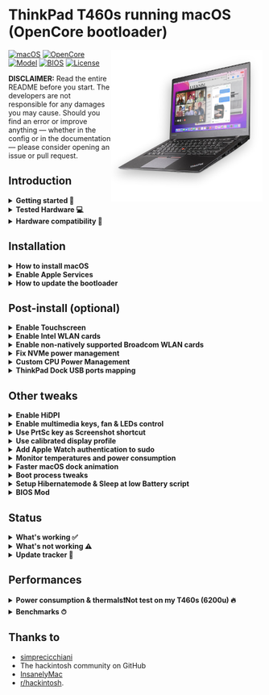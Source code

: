 # ThinkPad T460s running macOS (OpenCore bootloader)

<img align="right" src="/Images/t460s-monterey.png" alt="Lenovo Thinkpad T460s macOS Hackintosh OpenCore" width="300">

[![macOS](https://img.shields.io/badge/macOS-12.3.1-blue)](https://developer.apple.com/documentation/macos-release-notes)
[![OpenCore](https://img.shields.io/badge/OpenCore-0.8.0-green)](https://github.com/acidanthera/OpenCorePkg)
[![Model](https://img.shields.io/badge/Model-20F9*-lightgrey)](https://psref.lenovo.com/Product/ThinkPad_T460s)
[![BIOS](https://img.shields.io/badge/BIOS-1.53-yellow)](https://pcsupport.lenovo.com/us/en/products/laptops-and-netbooks/thinkpad-t-series-laptops/thinkpad-t460s/downloads/driver-list/component?name=BIOS%2FUEFI)
[![License](https://img.shields.io/badge/license-MIT-purple)](/LICENSE)

**DISCLAIMER:**
Read the entire README before you start.
The developers are not responsible for any damages you may cause.
Should you find an error or improve anything — whether in the config or in the documentation — please consider opening an issue or pull request.

## Introduction

<details>  
<summary><strong>Getting started 📖</strong></summary>
</br>

**Meet the bootloader:**

- [Why OpenCore](https://dortania.github.io/OpenCore-Install-Guide/why-oc.html)
- Dortania's [website](https://dortania.github.io)

**Recommended tools:**

- Plist editor [ProperTree](https://github.com/corpnewt/ProperTree)
- Handy-dandy ESP mounting script [MountEFI](https://github.com/corpnewt/MountEFI)
- Update OpenCore and kexts [OCAuxiliaryTools](https://github.com/ic005k/OCAuxiliaryTools)

**Resources**

- [OpenCore](https://github.com/acidanthera/OpenCorePkg)
- [OC-little](https://github.com/daliansky/OC-little)
- [X1 Carbon config](https://github.com/tylernguyen/x1c6-hackintosh) (currently working on X1 Carbon Gen 4 config expecti it in a few weeks)
- [T460 config](https://github.com/MSzturc/Lenovo-T460-OpenCore)

</details>

</details>

<details>  
<summary><strong>Tested Hardware 💻</strong></summary>
</br>

| Model            | Thinkpad T460s 20F90002\*\*                                                                                                                                        |
| :--------------- | :----------------------------------------------------------------------------------------------------------------------------------------------------------------- |
| Processor        | Core i5-6200U (2C, 2.4 / 3.0GHz, 3MB)                                                                                                                              |
| Graphics         | Integrated Intel HD Graphics 520                                                                                                                                   |
| Memory           | 4GB Soldered + 8GB DIMM 2133MHz DDR4, dual-channel                                                                                                                 |
| Display          | 14" Full HD (1920x1080) IPS, Touch (read[Post-install&gt;Enable Touchscreen](https://github.com/simprecicchiani/ThinkPad-T460s-macOS-OpenCore#post-install-optional)) |
| Storage          | Western Digital Black SN550 500GB NVMe SSD                                                                                                                         |
| Ethernet         | Intel Ethernet Connection I219-LM (Jacksonville)                                                                                                                   |
| WLAN + Bluetooth | 11ac+BT, Intel® Dual Band Wireless-AC 8260, 2x2 card                                                                                                              |
| Camera           | HD720p resolution, low light sensitive, fixed focus                                                                                                                |
| Audio support    | HD Audio, Realtek ALC3245 codec, stereo speakers 1Wx2, dual array microphone, combo audio/microphone jack                                                          |
| Keyboard         | 6-row, spill-resistant, multimedia Fn keys, LED backlight                                                                                                          |
| Battery          | Front Li-Polymer 3-cell (23Wh) and rear Li-Ion 3-cell (26Wh), both Integrated                                                                                      |

</details>

<details>  
<summary><strong>Hardware compatibility 🧰</strong></summary>
</br>

This EFI will suit any T460s regardless of CPU model`<sup>`[1](#CPU)`</sup>`, amount of RAM, display resolution`<sup>`[2](#Res)`</sup>` and internal storage`<sup>`[3](#NVMe)`</sup>`.

`<a name="CPU">`1`</a>`. Optional custom CPU Power Management guide.
`<a name="Res">`2`</a>`. 1440p displays should change `NVRAM -> Add -> 7C436110-AB2A-4BBB-A880-FE41995C9F82 -> UIScale`:`2` to get proper scaling while booting.
`<a name="NVMe">`3`</a>`. Follow NVMe fix guide below for NVMe drives.

This bootloader configuration will probably suit other 6th generation Thinkpads, but there could be some defacts (i. e. not working usb ports, can't connect any displays.. etc.). If you own a model other then a T460s check out these repositories:

| Maintainer |                                                                   Model | Bootloader |
| :--------- | ----------------------------------------------------------------------: | ---------: |
| MSzturc    |                    [T460](https://github.com/MSzturc/Lenovo-T460-OpenCore) |   Opencore |
| duszmox    | [X1 Carbon Gen 4](https://github.com/duszmox/ThinkPad-X1C4-macOS-OpenCore) |   Opencore |
| Tluck      |                   [T560/T460](https://github.com/tluck/Lenovo-T460-Clover) |     Clover |

</details>

## Installation

<details>  
<summary><strong>How to install macOS</strong></summary>
</br>

1. [Create an installation media](https://dortania.github.io/OpenCore-Install-Guide/installer-guide/#making-the-installer)
2. Download the [latest EFI folder](https://github.com/simprecicchiani/ThinkPad-T460s-macOS-OpenCore/releases) and copy it into the ESP partiton
3. Change your BIOS settings according to the table below
4. Boot from the USB installer (press `F12` to choose boot volume) and [start the installation process](https://dortania.github.io/OpenCore-Install-Guide/installation/installation-process.html#booting-the-opencore-usb)

| Menu     |                   |                                 | Setting       |
| -------- | ----------------- | ------------------------------- | ------------- |
| Config   | USB               | UEFI BIOS Support               | `Enable`    |
|          | Power             | Intel SpeedStep Technology      | `Enable`    |
|          |                   | CPU Power Management            | `Enable`    |
|          | CPU               | Hyper-Threading Technology      | `Enable`    |
| Security | Security Chip     |                                 | `Disable`   |
|          | Memory Protection | Execution Prevention            | `Enable`    |
|          | Virtualization    | Intel Virtualization Technology | `Enable`    |
|          |                   | Intel VT-d Feature              | `Enable`    |
|          | Anti-Theft        | Computrace                      | `Disable`   |
|          | Secure Boot       |                                 | `Disable`   |
|          | Intel SGX         |                                 | `Disable`   |
|          | Device Guard      |                                 | `Disable`   |
| Startup  | UEFI/Legacy Boot  |                                 | `UEFI Only` |
|          | CSM Support       |                                 | `No`        |
|          | Boot Mode         |                                 | `Quick`     |

</details>

<details>  
<summary><strong>Enable Apple Services</strong></summary>
</br>

1. Run the following script in Terminal

```bash
git clone https://github.com/corpnewt/GenSMBIOS && cd GenSMBIOS && chmod +x GenSMBIOS.command && ./GenSMBIOS.command
```

2. Type `3` to Generate SMBIOS, then press ENTER
3. Type `MacbookPro16,3 5`, then press ENTER. Leave this Terminal window open.
4. Open `/EFI/OC/Config.plist` with any editor and navigate to `PlatformInfo -> Generic`
5. Add the script's last result to `MLB, SystemSerialNumber and SystemUUID`

```diff
<key>PlatformInfo</key>
<dict>
   <key>Generic</key>
   <array>
      </dict>
         <key>AdviseWindows</key>
         <false/>
         <key>SystemMemoryStatus</key>
         <string>Auto</string>
         <key>MLB</key>
+        <string>M0000000000000001</string>
         <key>ProcessorType</key>
         <integer>0</integer>
         <key>ROM</key>
         <data>ESIzRFVm</data>
         <key>SpoofVendor</key>
         <true/>
         <key>SystemProductName</key>
         <string>MacBookPro16,3</string>
         <key>SystemSerialNumber</key>
+        <string>W00000000001</string>
         <key>SystemUUID</key>
+        <string>00000000-0000-0000-0000-000000000000</string>
      </dict>
   </array>
</dict>
```

6. Save and reboot the system

</details>

<details>  
<summary><strong>How to update the bootloader</strong></summary>
</br>

1. Download the [latest release](https://github.com/simprecicchiani/ThinkPad-T460s-macOS-OpenCore/releases)
2. Copy and Paste your `PlatfromInfo`
3. Enable optional kexts if needed (NVMEFix, AirportItlwm, etc.)
4. Test the new bootloader with an USB stick (Set `BootProtect: None` whenever booting with external drives)
5. Customize boot preferences (skip picker, disable verbose, etc.)
6. Mount your ESP partition
7. Backup your old EFI folder and replace it with the new one

</details>

## Post-install (optional)

<details>  
<summary><strong>Enable Touchscreen</strong></summary>
</br>

1. Open `/EFI/OC/Config.plist` with any editor
2. Add the content of [#touchscreen.plist](EFI/OC/%23touchscreen.plist)
3. Save and reboot the system

P.S. Tested on bigsur, working with gestures
https://youtu.be/-F0JAVIG92M

</details>

<details>  
<summary><strong>Enable Intel WLAN cards</strong></summary>
</br>

**Note:** The drivers provided in this repo are for Monterey and Ventura only; if you're running a different version of macOS please use the corresponding [AirportItlwm.kext](https://github.com/OpenIntelWireless/itlwm/releases).

By default the driver for Monterey is enabled. If you want to use it on Ventura disable the Airportitlwm.kext and enable the Airportitlwm-13.kext.

- If you have bluetooth problem please reference to the [IntelBluetoothFirmware](https://openintelwireless.github.io/IntelBluetoothFirmware/FAQ.html#what-does-this-kext-do)

Optional: [Remove unnecessary firmware files from OpenIntelWireless drivers](/Guides/Clean-OpenIntelWireless.md).

</details>

<details>
<summary><strong>Enable non-natively supported Broadcom WLAN cards</strong></summary>
</br>

1. Download [AirportBrcmFixup](https://github.com/acidanthera/AirportBrcmFixup/releases) and
   [BrcmPatchRAM](https://github.com/acidanthera/BrcmPatchRAM/releases).
2. Copy AirportBrcmFixup.kext, BrcmBluetoothInjector.kext, BrcmFirmwareData.kext and BrcmPatchRAM3.kext to `/EFI/OC/Kexts`
3. Open `/EFI/OC/Config.plist` with any editor
4. Add the content of [#broadcom-wlan.plist](/EFI/OC/%23broadcom-wlan.plist)
5. Save and reboot the system

- If you have bluetooth problem please reference to the [AirportBrcmFixup](https://github.com/acidanthera/AirportBrcmFixup)

</details>

<details>  
<summary><strong>Fix NVMe power management</strong></summary>
</br>

1. Open `/EFI/OC/Config.plist` with any editor
2. Add the content of [#nvme-fix.plist](/EFI/OC/%23nvme-fix.plist)
3. Save and reboot the system

</details>

<details>  
<summary><strong>Custom CPU Power Management</strong></summary>
</br>

1. Run the following script in Terminal

```bash
git clone https://github.com/corpnewt/CPUFriendFriend; cd CPUFriendFriend; chmod +x ./CPUFriendFriend.command; ./CPUFriendFriend.command
```

1. When asked, select preferred values
2. From the pop-up window, copy `ssdt_data.aml` into `/EFI/OC/ACPI/` folder (rename it if you'd like)
3. Open `/EFI/OC/Config.plist` with any editor
4. Add the content of [#cpu-pm.plist](/EFI/OC/%23cpu-pm.plist) (make sure SSDT-PLUG.aml is disabled and match your new SSDT filename)
5. Save and reboot the system

</details>

<details>  
<summary><strong>ThinkPad Dock USB ports mapping</strong></summary>
</br>

I've never had one so there's a chance something might not be working. [USB mapping guide](https://dortania.github.io/OpenCore-Post-Install/usb/).

</details>

## Other tweaks

<details>  
<summary><strong>Enable HiDPI</strong></summary>
</br>

1. [Disable SIP](https://dortania.github.io/OpenCore-Install-Guide/troubleshooting/troubleshooting.html#disabling-sip)
2. Run the following script in Terminal
   ```bash
   bash -c "$(curl -fsSL https://raw.githubusercontent.com/xzhih/one-key-hidpi/master/hidpi.sh)"
   ```
3. Follow the instructions, then reboot
4. Re-enable SIP (if desired)

[Alternative method](https://github.com/bbhardin/A-Guide-to-MacOS-Scaled-Resolutions)

</details>

<details>  
<summary><strong>Enable multimedia keys, fan & LEDs control </strong></summary>
</br>

1. Download and install [YogaSMC-App-Release.dmg](https://github.com/zhen-zen/YogaSMC/releases) (both the pref-panel and app itself)
2. Open the app
3. Check the `launch on login` option

</details>

<details>  
<summary><strong>Use PrtSc key as Screenshot shortcut</strong></summary>
</br>

Super useful shortcut that I wish I had it on my previous MBP. Default is `⌘⇧5`.

1. Open SystemPreferences.app
2. Go under `Keyboard > Shortcuts > Screenshots`
3. Click on `Screenshot and recording options` field
4. Press `PrtSc` on your keyboard (it should came out as `F13`)

</details>

<details>  
<summary><strong>Use calibrated display profile</strong></summary>
</br>

NotebookCheck's calibrated profiles. Not all panel are the same, final result may vary.

1. Run one of the following script in Terminal
   - for 1440p displays
     ```bash
     cd ~/Library/ColorSync/Profiles; wget https://github.com/simprecicchiani/ThinkPad-T460s-macOS-OpenCore/raw/master/Files/DisplayColorProfiles/T460s_WQHD_VVX14T058J02.icm
     ```
   - for 1080p displays
     ```bash
     cd ~/Library/ColorSync/Profiles; wget https://github.com/simprecicchiani/ThinkPad-T460s-macOS-OpenCore/raw/master/Files/DisplayColorProfiles/T460s_FHD_N140HCE_EAA.icm
     ```
2. Go under `SystemPreferences > Displays > Colour`
3. Select the profile

<img src="/Images/display-profile.png" alt="Lenovo Thinkpad T460s macOS Hackintosh OpenCore" height="300">

</details>

<details>
<summary><strong>Add Apple Watch authentication to sudo</strong></summary>
</br>

If you have an Apple Watch and you already [replaced the build in WiFi card](/Guides/Replace-WLAN.md), you could enable authenticating as sudo with you Apple Watch using [pam-watch](https://github.com/biscuitehh/pam-watchid).

1. Download the latest [ZIP file](https://github.com/biscuitehh/pam-watchid/archive/main.zip)
2. Unzip, which by default creates a folder called pam-watchid-main.
3. Open Terminal and install it:

   - `$ cd ~/Downloads/pam-watchid-main`
   - `$ sudo make install`
4. Regsiter the new PAM module for sudo:

   - Edit /etc/pam.d/sudo
   - Add a new line under line 1 (which is a comment) containing:
     ```bash
     auth sufficient pam_watchid.so
     ```

That’s it. Now, whenever you use sudo, you have the option of using your Watch to authenticate.
`<img src="/Images/AW-sudo.png" alt="Apple Watch authenticating with sudo" height="300">`

</details>

<details>  
<summary><strong>Monitor temperatures and power consumption</strong></summary>
</br>

1. Download and install [HWMonitor](https://github.com/kzlekk/HWSensors/releases)
2. Check `launch on login` (optional)

</details>

<details>  
<summary><strong>Faster macOS dock animation</strong></summary>
</br>

This enables auto-hide and speeds up the animation

1. Run the following script in Terminal

   ```bash
   defaults write com.apple.dock autohide-delay -float 0; defaults write com.apple.dock autohide-time-modifier -float 0.5; killall Dock
   ```

   </details>

<details>  
<summary><strong>Boot process tweaks</strong></summary>
</br>

| Menu |       |            | Setting      | What does it do?     |
| :--- | :---- | :--------- | :----------- | :------------------- |
| Misc | Boot  | ShowPicker | `False`    | Skip bootloader page |
| UEFI | Audio | PlayChime  | `Disabled` | Always silent boot   |

</details>
<details>  
<summary><strong>Setup Hibernatemode & Sleep at low Battery script</strong></summary>
</br>
<a href="https://www.tonymacx86.com/threads/release-sleeponlowbattery-solb.264785">Script that performs auto sleep/hibernate at low battery</a>
<br><br>
1.Open terminal
<br>
2.Enter commands below one by one
<br>
Settings for AC:

```
sudo pmset -c standby 1
sudo pmset -c hibernatemode 0
```

Setting for battery:

```
sudo pmset -b standby 1
sudo pmset -b standbydelayhigh 900
sudo pmset -b standbydelaylow 60
sudo pmset -b hibernatemode 25
sudo pmset -b highstandbythreshold 70
```

Settings for all:

```
sudo pmset -a acwake 0
sudo pmset -a lidwake 1
sudo pmset -a powernap 0
```

To restore default system settings run `pmset restoredefaults` command

<details>  
<summary><strong>Commands description</strong></summary>

`acwake` - wake the machine when power source (AC/battery) is changed (value = 0/1)

`lidwake` - wake the machine when the laptop lid (or clamshell) is opened (value = 0/1)

`powernap` - enable/disable Power Nap on supported machines (value = 0/1)

`standbydelayhigh` and `standbydelaylow` specify the delay, in seconds,
before writing the hibernation image to disk and powering off memory for Standby.
standbydelayhigh is used when the remaining battery capacity is above `highstandbythreshold`(has a default value of 50 percent),
and standbydelaylow is used when the remaining battery capacity is below highstandbythreshold.

hibernatemode supports values of 0, 3, or 25.

To disable hibernation, set hibernatemode to 0.

`hibernatemode` = 0 by default on desktops. The system will not back memory up to persistent storage. The system must wake from the contents of memory; the system will lose context on power loss.

`hibernatemode` = 3 by default on portables. The system will store a copy of memory to persistent storage (the disk), and will power memory during sleep. The system will wake from memory, unless a power loss forces it to restore from hibernate image.

`hibernatemode` = 25 is only settable via pmset. The system will store a copy of memory to persistent storage (the disk), and will remove power to memory. The system will restore from disk image. If you want "hibernation" - slower sleeps, slower wakes, and better battery life, you should use this setting.`<br><br>`
[pmset Descriptions Source](https://www.dssw.co.uk/reference/pmset.html)

</details> <br><br>
</details>
<details>  
<summary><strong>BIOS Mod</strong></summary>
</br>

I know it can be scary at first but with the right amount of carefulness anyone can do it.
Is it worth the effort and risk? I don't think so. I enjoyed it? 100%.
A [brief guide referencing other guides](/Guides/Bios-Mod.md).

</details>

## Status

<details>  
<summary><strong>What's working ✅</strong></summary>
</br>

- [X] CPU Power Management `~1W on IDLE`
- [X] Intel HD 520 Graphics `incuding graphics acceleration`
- [X] USB ports
- [X] Internal camera `working fine on FaceTime, Skype, Zoom and others`
- [X] Sleep / Hibernatemode `25 or 3` / Wake / Shutdown / Reboot
- [X] Intel Gigabit Ethernet
- [X] Wifi, Bluetooth, Airdrop, Handoff, Continuity, Sidecar wireless `some functionalities may be buggy or broken on Intel WLAN cards`
- [X] iMessage, FaceTime, App Store, iTunes Store `Please generate your own SMBIOS`
- [X] Speakers and headphones combo jack
- [X] Batteries
- [X] Keyboard map and hotkeys with [YogaSMC](https://github.com/zhen-zen/YogaSMC)
- [X] Touchscreen
- [X] [Trackpad, Trackpoint and physical buttons](/Images/VoodooRMI-T460s-trackpad-gestures.gif) `all macOS gestures working thanks to VoodooRMI`
- [X] SIP and FileVault 2 can be turned on
- [X] HDMI `with digital audio passthrough`
- [X] SD Card Reader `slow r/w speed but works`

</details>

<details>  
<summary><strong>What's not working ⚠️</strong></summary>
</br>

- [ ] Some users reported Mini DisplayPort is broken for them with latest updates, but it's working for me just fine
- [ ] Safari DRM `Use Chromium engine to watch Apple TV+, Amazon Prime Video, Netflix and others`
- [ ] WWAN (needs to be implemented)
- [ ] Fingerprint Reader
- [ ] Bluetooth (You can enable blutooth in the config.plist but it will cause the "volume hash mismatch" problem .Waiting for the solution.

</details>

<details>  
<summary><strong>Update tracker 🔄</strong></summary>
</br>

| [EFI Release](https://github.com/simprecicchiani/ThinkPad-T460s-macOS-OpenCore/releases)       | 0.8.5 |
| ------------------------------------------------------------------------------------------- | ----- |
| [MacOS](https://www.apple.com/macos/)                                                          | 13.0  |
| [OpenCore](https://github.com/acidanthera/OpenCorePkg/releases)                                | 0.8.5 |
| [Lilu](https://github.com/acidanthera/Lilu/releases)                                           | 1.6.2 |
| [VirtualSMC](https://github.com/acidanthera/VirtualSMC/releases)                               | 1.3.0 |
| [YogaSMC](https://github.com/zhen-zen/YogaSMC/releases)                                        | 1.5.3 |
| [WhateverGreen](https://github.com/acidanthera/WhateverGreen/releases)                         | 1.6.1 |
| [AppleALC](https://github.com/acidanthera/AppleALC/releases)                                   | 1.7.5 |
| [VoodooPS2Controller](https://github.com/acidanthera/VoodooPS2/releases)                       | 2.3.1 |
| [VoodooRMI](https://github.com/VoodooSMBus/VoodooRMI/releases)                                 | 1.3.4 |
| [VoodooI2C/VoodooI2CHID](https://github.com/VoodooI2C/VoodooI2C/releases)                      | 2.6.5 |
| [IntelMausi](https://github.com/acidanthera/IntelMausi/releases)                               | 1.0.7 |
| [HibernationFixup](https://github.com/acidanthera/HibernationFixup/releases)                   | 1.4.6 |
| [CPUFriend](https://github.com/acidanthera/CPUFriend/releases)                                 | 1.2.6 |
| [NVMeFix](https://github.com/acidanthera/NVMeFix/releases)                                     | 1.1.0 |
| [RTCMemoryFixup](https://github.com/acidanthera/RTCMemoryFixup/releases)                       | 1.0.7 |
| [AirportItlwm](https://github.com/OpenIntelWireless/itlwm/releases)                            | 2.2.0 |
| [IntelBluetoothFirmware](https://github.com/OpenIntelWireless/IntelBluetoothFirmware/releases) | 2.2.0 |
| [BlueToolFixup](https://github.com/acidanthera/BrcmPatchRAM/releases)                          | 2.6.4 |
| [AppleBacklightSmoother](https://github.com/hieplpvip/AppleBacklightSmoother/releases)         | 1.0.2 |
| [BrightnessKeys](https://github.com/acidanthera/BrightnessKeys/releases)                       | 1.0.2 |
| [RealtekCardReader](https://github.com/0xFireWolf/RealtekCardReader/releases)                  | 0.9.7 |
| [RealtekCardReaderFriend](https://github.com/0xFireWolf/RealtekCardReaderFriend/releases)      | 1.0.4 |

</details>

## Performances

<details>  
<summary><strong>Power consumption & thermals❗Not test on my T460s (6200u) 🔥</strong></summary>
</br>

| Idle State              | Max Frequency               | 2 Thread Frequency          | All Thread Frequency        | GPU Max Frequency           |
| ----------------------- | --------------------------- | --------------------------- | --------------------------- | --------------------------- |
| ![](/Images/ipg-idle.png) | ![](/Images/ipg-max-freq.png) | ![](/Images/ipg-two-freq.png) | ![](/Images/ipg-all-freq.png) | ![](/Images/ipg-gpu-freq.png) |

</details>

<details>  
<summary><strong>Benchmarks ⏱</strong></summary>
</br>

| CPU           |      Single-Core |      Multi-Core |
| :------------ | ---------------: | --------------: |
| Geekbench 5   |              730 |            1611 |
| **GPU** | **OpenCL** | **Metal** |
| Geekbench 5   |             4097 |            4179 |

`<small>`macOS 12.3.1, EFI release 0.8.0, CPU:6200u`</small>`

</details>

## Thanks to

- [simprecicchiani](https://github.com/simprecicchiani)
- The hackintosh community on GitHub
- [InsanelyMac](https://www.insanelymac.com/forum/)
- [r/hackintosh](https://www.reddit.com/r/hackintosh/).
